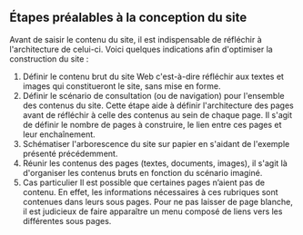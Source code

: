 ## Étapes préalables à la conception du site

Avant de saisir le contenu du site, il est indispensable de réfléchir à l'architecture de celui-ci. Voici quelques indications afin d'optimiser la construction du site :

1. Définir le contenu brut du site Web c'est-à-dire réfléchir aux textes et images qui constitueront le site, sans mise en forme.
2. Définir le scénario de consultation \(ou de navigation\) pour l'ensemble des contenus du site. Cette étape aide à définir l'architecture des pages avant de réfléchir à celle des contenus au sein de chaque page. Il s'agit de définir le nombre de pages à construire, le lien entre ces pages et leur enchaînement. 
3. Schématiser l'arborescence du site sur papier en s'aidant de l'exemple présenté précédemment. 
4. Réunir les contenus des pages \(textes, documents, images\), il s'agit là d'organiser les contenus bruts en fonction du scénario imaginé.
5. Cas particulier Il est possible que certaines pages n’aient pas de contenu. En effet, les informations nécessaires à ces rubriques sont contenues dans leurs sous pages. Pour ne pas laisser de page blanche, il est judicieux de faire apparaître un menu composé de liens vers les différentes sous pages.




